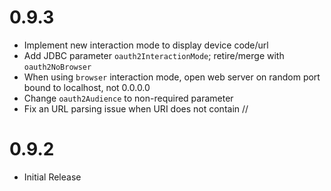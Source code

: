 # 0.9.3

- Implement new interaction mode to display device code/url
- Add JDBC parameter `oauth2InteractionMode`; retire/merge with
  `oauth2NoBrowser`
- When using `browser` interaction mode, open web server on
  random port bound to localhost, not 0.0.0.0
- Change `oauth2Audience` to non-required parameter
- Fix an URL parsing issue when URI does not contain //

# 0.9.2

- Initial Release
